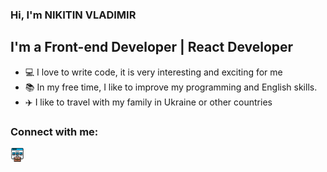 ### Hi, I'm NIKITIN VLADIMIR

## I'm a Front-end Developer | React Developer
- :computer: I love to write code, it is very interesting and exciting for me
- :books: In my free time, I like to improve my programming and English skills.
- :airplane: I like to travel with my family in Ukraine or other countries

### Connect with me:

[<img align="left" width="22px" src="./images/portfolio.png" alt="my portfolio"/>][website]


[website]: https://naytin.github.io/cv

